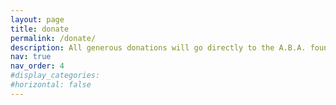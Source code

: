 ```yaml
---
layout: page
title: donate
permalink: /donate/
description: All generous donations will go directly to the A.B.A. foundation! (AVR BANK ACCOUNT.)
nav: true
nav_order: 4
#display_categories: 
#horizontal: false
---
```

